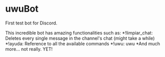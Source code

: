 # uwuBot
 First test bot for Discord.
 
 This incredible bot has amazing functionalities such as:
 *!limpiar_chat: Deletes every single message in the channel's chat (might take a while)
 *!ayuda: Reference to all the available commands
 *!uwu: uwu
 *And much more... not really. YET!
